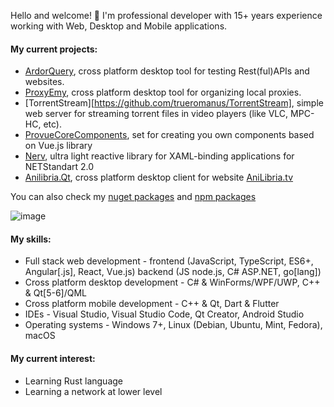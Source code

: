 Hello and welcome! 👋
I'm professional developer with 15+ years experience working with Web, Desktop and Mobile applications.
#### My current projects:
- [ArdorQuery](https://github.com/trueromanus/ArdorQuery), cross platform desktop tool for testing Rest(ful)APIs and websites.
- [ProxyEmy](https://github.com/trueromanus/ProxyEmy), cross platform desktop tool for organizing local proxies.
- [TorrentStream][https://github.com/trueromanus/TorrentStream], simple web server for streaming torrent files in video players (like VLC, MPC-HC, etc).
- [ProvueCoreComponents](https://github.com/P-RCollaboration/ProvueCoreComponents), set for creating you own components based on Vue.js library
- [Nerv](https://github.com/trueromanus/Nerv), ultra light reactive library for XAML-binding applications for NETStandart 2.0
- [Anilibria.Qt](https://github.com/anilibria/anilibria-winmaclinux), cross platform desktop client for website [AniLibria.tv](https://www.anilibria.tv)

You can also check my [nuget packages](https://www.nuget.org/profiles/RomanAsylum) and [npm packages](https://www.npmjs.com/~trueromanus)

![image](https://github-profile-trophy.vercel.app/?username=trueromanus&column=4&row=2)

#### My skills:
- Full stack web development - frontend (JavaScript, TypeScript, ES6+, Angular[.js], React, Vue.js) backend (JS node.js, C# ASP.NET, go[lang])
- Cross platform desktop development - C# & WinForms/WPF/UWP, C++ & Qt[5-6]/QML
- Cross platform mobile development - C++ & Qt, Dart & Flutter
- IDEs - Visual Studio, Visual Studio Code, Qt Creator, Android Studio
- Operating systems - Windows 7+, Linux (Debian, Ubuntu, Mint, Fedora), macOS
#### My current interest:
- Learning Rust language
- Learning a network at lower level
